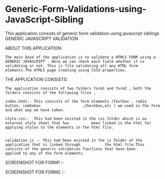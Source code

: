 Generic-Form-Validations-using-JavaScript-Sibling
=================================================

This application consists of generic form validation using javascript siblings
GENERIC JAVASCRIPT VALIDATION


  

ABOUT THIS APPLICATION:


	The main base of the application is to validate a HTML5 FORM using a GENERIC JAVASCRIPT . Here we can check each field whether it is validating or not. This js file validating all any HTML form elements.The HTML5 page creating using CSS3 properties.




THE APPLICATION CONSISTS:

	The application consists of two folders form1 and form2 , both the folders consists of the following files ,	

	index.html:- This consists of the form elements (Textbox , radio button, combobox			        ,Checkbox,etc ) we used in the form and what way we have taken. 

	style.css:-  This had been existed in the css folder which is an external style sheet that has 			been linked in the html for applying styles to the elements in the html file.

	
	validation.js :- This had been existed in the js folder of the application that is linked through 			the html file.This consists of the generic validation functions that have been 			applied to any of the form elements.





















	
SCREENSHOT FOR FORM1 :-

SCREENSHOT FOR FORM2 :-
   

